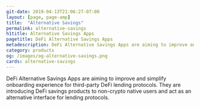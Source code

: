 ```yaml
---
git-date: 2019-04-13T21:06:27-07:00
layout: [page, page-amp]
title:  "Alternative Savings"
permalink: alternative-savings
h1title: Alternative Savings Apps
pagetitle: DeFi Alternative Savings Apps  
metadescription: DeFi Alternative Savings Apps are aiming to improve and simplify onboarding experience for third-party DeFi lending protocols
category: products
og: /images/og-alternative-savings.png
cards: alternative-savings
---
```

DeFi Alternative Savings Apps are aiming to improve and simplify onboarding experience for third-party DeFi lending protocols. They are introducing DeFi savings products to non-crypto native users and act as an alternative interface for lending protocols.
